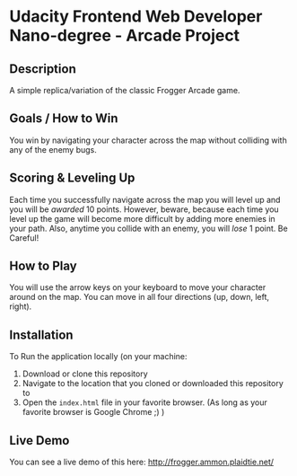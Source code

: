 # Udacity Frontend Web Developer Nano-degree - Arcade Project

## Description
A simple replica/variation of the classic Frogger Arcade game.

## Goals / How to Win
You win by navigating your character across the map without colliding with any of the enemy bugs.

## Scoring & Leveling Up
Each time you successfully navigate across the map you will level up and you will be *awarded* 10 points. However, beware, because each time you level up the game will become more difficult by adding more enemies in your path.  Also, anytime you collide with an enemy, you will *lose* 1 point. Be Careful!

## How to Play
You will use the arrow keys on your keyboard to move your character around on the map. You can move in all four directions (up, down, left, right).

## Installation
To Run the application locally (on your machine:
1. Download or clone this repository
2. Navigate to the location that you cloned or downloaded this repository to
3. Open the `index.html` file in your favorite browser. (As long as your favorite browser is Google Chrome ;) )

## Live Demo
You can see a live demo of this here: http://frogger.ammon.plaidtie.net/
